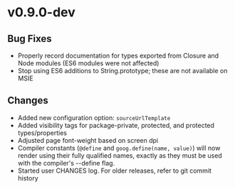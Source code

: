 # v0.9.0-dev

## Bug Fixes

- Properly record documentation for types exported from Closure and Node
   modules (ES6 modules were not affected)
- Stop using ES6 additions to String.prototype; these are not available
   on MSIE

## Changes

- Added new configuration option: `sourceUrlTemplate`
- Added visibility tags for package-private, protected, and protected
   types/properties
- Adjusted page font-weight based on screen dpi
- Compiler constants (`@define` and `goog.define(name, value)`) will now
   render using their fully qualified names, exactly as they must be used
   with the compiler's --define flag.
- Started user CHANGES log. For older releases, refer to git commit history
